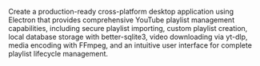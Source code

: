 Create a production-ready cross-platform desktop application using Electron that provides comprehensive YouTube playlist management capabilities, including secure playlist importing, custom playlist creation, local database storage with better-sqlite3, video downloading via yt-dlp, media encoding with FFmpeg, and an intuitive user interface for complete playlist lifecycle management.
